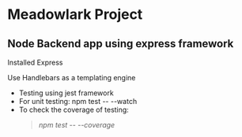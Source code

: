 <h1>Meadowlark Project</h1>
<h2>Node Backend app using express framework</h2>
<p>Installed Express</p>
<p>Use Handlebars as a templating engine</p>

- Testing using jest framework
- For unit testing: npm test -- --watch
- To check the coverage of testing:
    <blockquote>    
        <i>npm test -- --coverage</i>
    </blockquote>